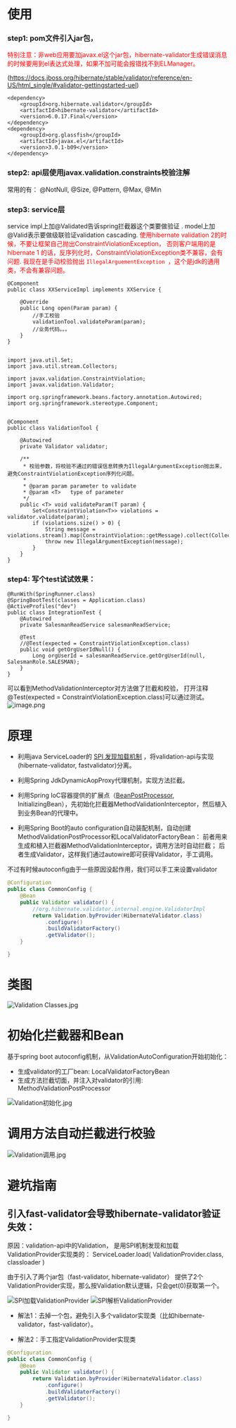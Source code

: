 # 使用

### step1: pom文件引入jar包，

<font color=red> 特别注意：非web应用要加javax.el这个jar包，hibernate-validator生成错误消息的时候要用到el表达式处理，如果不加可能会报错找不到ELManager。
</font>

(https://docs.jboss.org/hibernate/stable/validator/reference/en-US/html_single/#validator-gettingstarted-uel)

```
<dependency>
    <groupId>org.hibernate.validator</groupId>
    <artifactId>hibernate-validator</artifactId>
    <version>6.0.17.Final</version>
</dependency>
<dependency>
    <groupId>org.glassfish</groupId>
    <artifactId>javax.el</artifactId>
    <version>3.0.1-b09</version>
</dependency>
```

### step2: api层使用javax.validation.constraints校验注解
常用的有：  @NotNull,  @Size, @Pattern, @Max, @Min



### step3: service层
service impl上加@Validated告诉spring拦截器这个类要做验证 .
model上加@Valid表示要做级联验证validation cascading.
<font color=red>
使用hibernate validation 2的时候，不要让框架自己抛出ConstraintViolationException，
否则客户端用的是hibernate 1 的话，反序列化时，ConstraintViolationException类不兼容，会有问题.
我现在是手动校验抛出 ```IllegalArguementException ```，这个是jdk的通用类，不会有兼容问题。
</font>


```
@Component
public class XXServiceImpl implements XXService {

    @Override
    public Long open(Param param) {
        //手工校验
        validationTool.validateParam(param);
        //业务代码。。。
    }
}
```

```

import java.util.Set;
import java.util.stream.Collectors;

import javax.validation.ConstraintViolation;
import javax.validation.Validator;

import org.springframework.beans.factory.annotation.Autowired;
import org.springframework.stereotype.Component;


@Component
public class ValidationTool {

    @Autowired
    private Validator validator;

    /**
     * 校验参数，将校验不通过的错误信息转换为IllegalArgumentException抛出来，避免ConstraintViolationException序列化问题。
     *
     * @param param parameter to validate
     * @param <T>   type of parameter
     */
    public <T> void validateParam(T param) {
        Set<ConstraintViolation<T>> violations = validator.validate(param);
        if (violations.size() > 0) {
            String message = violations.stream().map(ConstraintViolation::getMessage).collect(Collectors.joining(";"));
            throw new IllegalArgumentException(message);
        }
    }
}
```

### step4: 写个test试试效果：
```
@RunWith(SpringRunner.class)
@SpringBootTest(classes = Application.class)
@ActiveProfiles("dev")
public class IntegrationTest {
    @Autowired
    private SalesmanReadService salesmanReadService;

    @Test
    //@Test(expected = ConstraintViolationException.class)
    public void getOrgUserIdNull() {
        Long orgUserId = salesmanReadService.getOrgUserId(null, SalesmanRole.SALESMAN);
    }
}
```

可以看到MethodValidationInterceptor对方法做了拦截和校验，
打开注释@Test(expected = ConstraintViolationException.class)可以通过测试。
![image.png](https://ata2-img.oss-cn-zhangjiakou.aliyuncs.com/14368910b37e28422cc0a0a90f122bb8.png)


# 原理

- 利用java ServiceLoader的 [SPI 发现加载机制](URL 'https://docs.oracle.com/javase/tutorial/ext/basics/spi.html') ，将validation-api与实现(hibernate-validator, fastvalidator)分离。

- 利用Spring JdkDynamicAopProxy代理机制，实现方法拦截。

- 利用Spring IoC容器提供的扩展点（[BeanPostProcessor](URL 'https://docs.spring.io/spring/docs/current/spring-framework-reference/core.html#beans-factory-extension-bpp'), InitializingBean），先初始化拦截器MethodValidationInterceptor，然后植入到业务Bean的代理中。

- 利用Spring Boot的auto configuration自动装配机制，自动创建MethodValidationPostProcessor和LocalValidatorFactoryBean：
前者用来生成和植入拦截器MethodValidationInterceptor，调用方法时自动拦截；
后者生成Validator，这样我们通过autowire即可获得Validator，手工调用。


不过有时候autoconfig由于一些原因没起作用，我们可以手工来设置validator
```Java
@Configuration
public class CommonConfig {
    @Bean
    public Validator validator() {
        //org.hibernate.validator.internal.engine.ValidatorImpl
        return Validation.byProvider(HibernateValidator.class)
            .configure()
            .buildValidatorFactory()
            .getValidator();
    }

}

```

# 类图

![Validation Classes.jpg](spring-validation-images/classes.jpg)

# 初始化拦截器和Bean
基于spring boot autoconfig机制，从ValidationAutoConfiguration开始初始化：
- 生成validator的工厂bean: LocalValidatorFactoryBean
- 生成方法拦截切面，并注入对validator的引用: MethodValidationPostProcessor

![Validation初始化.jpg](spring-validation-images/init.jpg)


# 调用方法自动拦截进行校验

![Validation调用.jpg](spring-validation-images/validation.jpg)


# 避坑指南

## 引入fast-validator会导致hibernate-validator验证失效：

原因：validation-api中的Validation， 是用SPI机制发现和加载ValidationProvider实现类的：
ServiceLoader.load( ValidationProvider.class, classloader )

由于引入了两个jar包（fast-validator, hibernate-validator） 提供了2个ValidationProvider实现，那么按Validation默认逻辑，只会get(0)获取第一个。

![SPI加载ValidationProvider](spring-validation-images/spi-load.png)
![SPI解析ValidationProvider](spring-validation-images/spi-load-resolve.png)

- 解法1：去掉一个包，避免引入多个validator实现类（比如hibernate-validator，fast-validator）。

- 解法2：手工指定ValidationProvider实现类
```Java
@Configuration
public class CommonConfig {
    @Bean
    public Validator validator() {
        return Validation.byProvider(HibernateValidator.class)
            .configure()
            .buildValidatorFactory()
            .getValidator();
    }

}
```
